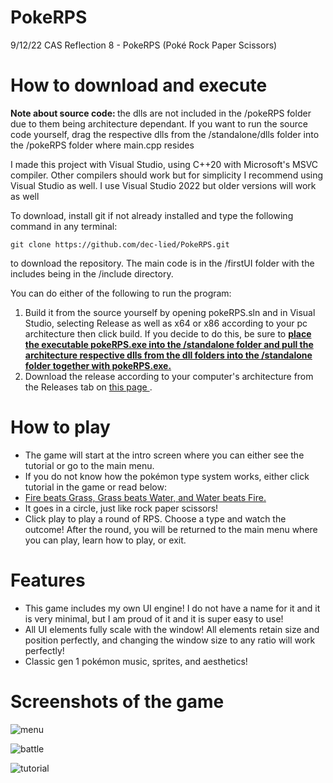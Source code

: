 # PokeRPS
<p> 9/12/22 CAS Reflection 8 - PokeRPS (Poké Rock Paper Scissors) </p>

<h1> How to download and execute </h1>
  <p> <b> Note about source code: </b> the dlls are not included in the /pokeRPS folder due to them being architecture dependant. If you want to run the source code yourself, drag the respective dlls from the /standalone/dlls folder into the /pokeRPS folder where main.cpp resides </p>
  <p> I made this project with Visual Studio, using C++20 with Microsoft's MSVC compiler. Other compilers should work but for simplicity I recommend using Visual Studio as well. I use Visual Studio 2022 but older versions will work as well </p>
  <p> To download, install git if not already installed and type the following command in any terminal: </p>

```
git clone https://github.com/dec-lied/PokeRPS.git
``` 

<p> to download the repository. The main code is in the /firstUI folder with the includes being in the /include directory. </p>
<p> You can do either of the following to run the program: </p>
<ol>
  <li> Build it from the source yourself by opening pokeRPS.sln and in Visual Studio, selecting Release as well as x64 or x86 according to your pc architecture then click build. If you decide to do this, be sure to <b> <ins> place the executable pokeRPS.exe into the /standalone folder and pull the architecture respective dlls from the dll folders into the /standalone folder together with pokeRPS.exe. </ins> </b> </li>
  <li> Download the release according to your computer's architecture from the Releases tab on 
  <a href="https://github.com/dec-lied/PokeRPS/releases"> this page </a>. </li>
</ol>

<h1> How to play </h1>
<ul>
  <li> The game will start at the intro screen where you can either see the tutorial or go to the main menu. </li>
  <li> If you do not know how the pokémon type system works, either click tutorial in the game or read below:
  </li>   
  <li> <ins> Fire beats Grass, Grass beats Water, and Water beats Fire. </ins> </li>
  <li> It goes in a circle, just like rock paper scissors! </li>
  <li> Click play to play a round of RPS. Choose a type and watch the outcome! After the round, you will be   returned to the main menu where you can play, learn how to play, or exit. </li>
</ul>

<h1> Features </h1>
<ul>
  <li> This game includes my own UI engine! I do not have a name for it and it is very minimal, but I am proud of   it and it is super easy to use! </li>
  <li> All UI elements fully scale with the window! All elements retain size and position perfectly, and changing   the window size to any ratio will work perfectly! </li>
  <li> Classic gen 1 pokémon music, sprites, and aesthetics! </li>
</ul>

<h1> Screenshots of the game </h1>

![menu](https://user-images.githubusercontent.com/103293120/189689799-80c1ebe1-c6c9-4c80-97e8-d102d0c6afc9.jpg)

![battle](https://user-images.githubusercontent.com/103293120/189689831-eb284e2d-59e1-46a2-9e2c-f229fb378dc5.jpg)

![tutorial](https://user-images.githubusercontent.com/103293120/189689887-cf55aa4f-64e7-4ee6-97d4-1108356473d8.jpg)
